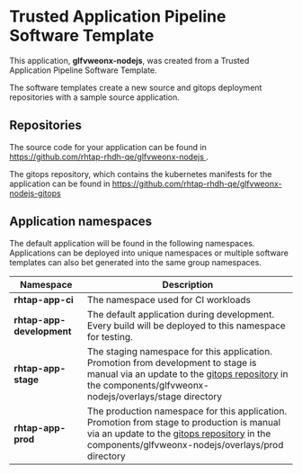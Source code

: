 # Trusted Application Pipeline Software Template

This application, **glfvweonx-nodejs**, was created from a Trusted Application Pipeline Software Template.

The software templates create a new source and gitops deployment repositories with a sample source application. 

## Repositories

The source code for your application can be found in [https://github.com/rhtap-rhdh-qe/glfvweonx-nodejs ](https://github.com/rhtap-rhdh-qe/glfvweonx-nodejs ).
 
The gitops repository, which contains the kubernetes manifests for the application can be found in 
[https://github.com/rhtap-rhdh-qe/glfvweonx-nodejs-gitops ](https://github.com/rhtap-rhdh-qe/glfvweonx-nodejs-gitops ) 

## Application namespaces 

The default application will be found in the following namespaces. Applications can be deployed into unique namespaces or multiple software templates can also bet generated into the same group namespaces.  

|  Namespace   |  Description   |  
| -------- | -------- |
| **rhtap-app-ci** | The namespace used for CI workloads |
| **rhtap-app-development** | The default application during development. Every build will be deployed to this namespace for testing. |
| **rhtap-app-stage** | The staging namespace for this application. Promotion from development to stage is manual via an update to the [gitops repository](https://github.com/rhtap-rhdh-qe/glfvweonx-nodejs-gitops ) in the components/glfvweonx-nodejs/overlays/stage directory |
| **rhtap-app-prod** | The production namespace for this application. Promotion from stage to production is manual via an update to the [gitops repository](https://github.com/rhtap-rhdh-qe/glfvweonx-nodejs-gitops ) in the components/glfvweonx-nodejs/overlays/prod directory |